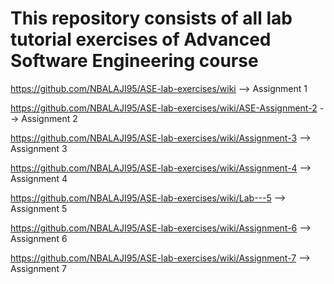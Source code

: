 # This repository consists of all lab tutorial exercises of Advanced Software Engineering course
https://github.com/NBALAJI95/ASE-lab-exercises/wiki --> Assignment 1

https://github.com/NBALAJI95/ASE-lab-exercises/wiki/ASE-Assignment-2 --> Assignment 2

https://github.com/NBALAJI95/ASE-lab-exercises/wiki/Assignment-3 --> Assignment 3

https://github.com/NBALAJI95/ASE-lab-exercises/wiki/Assignment-4 --> Assignment 4

https://github.com/NBALAJI95/ASE-lab-exercises/wiki/Lab---5 --> Assignment 5

https://github.com/NBALAJI95/ASE-lab-exercises/wiki/Assignment-6 --> Assignment 6

https://github.com/NBALAJI95/ASE-lab-exercises/wiki/Assignment-7 --> Assignment 7
